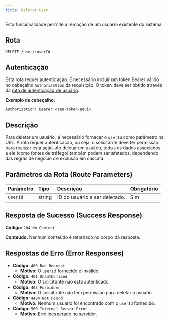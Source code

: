 ```yaml
---
title: Deletar User
---
```


Esta funcionalidade permite a remoção de um usuário existente do sistema.

## Rota

`DELETE /user/:userId`

## Autenticação

Esta rota requer autenticação. É necessário incluir um token Bearer válido no cabeçalho `Authorization` da requisição. O token deve ser obtido através da [rota de autenticação de usuário](/user/authuser/).

**Exemplo de cabeçalho:**

```
Authorization: Bearer <seu-token-aqui>
```

## Descrição

Para deletar um usuário, é necessário fornecer o `userId` como parâmetro na URL. A rota requer autenticação, ou seja, o solicitante deve ter permissão para realizar esta ação. Ao deletar um usuário, todos os dados associados a ele (como fontes de tráfego) também podem ser afetados, dependendo das regras de negócio de exclusão em cascata.

## Parâmetros da Rota (Route Parameters)

| Parâmetro | Tipo   | Descrição                     | Obrigatório |
| :-------- | :----- | :---------------------------- | :---------- |
| `userId`  | string | ID do usuário a ser deletado. | Sim         |

## Resposta de Sucesso (Success Response)

**Código:** `204 No Content`

**Conteúdo:** Nenhum conteúdo é retornado no corpo da resposta.

## Respostas de Erro (Error Responses)

- **Código:** `400 Bad Request`
  - **Motivo:** O `userId` fornecido é inválido.
- **Código:** `401 Unauthorized`
  - **Motivo:** O solicitante não está autenticado.
- **Código:** `403 Forbidden`
  - **Motivo:** O solicitante não tem permissão para deletar o usuário.
- **Código:** `4404 Not Found`
  - **Motivo:** Nenhum usuário foi encontrado com o `userId` fornecido.
- **Código:** `500 Internal Server Error`
  - **Motivo:** Erro inesperado no servidor.
